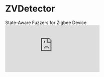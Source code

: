 # ZVDetector
State-Aware Fuzzers for Zigbee Device
![Image text](https://github.com/colinLH/ZVDetector/blob/main/Architecture.pdf)
